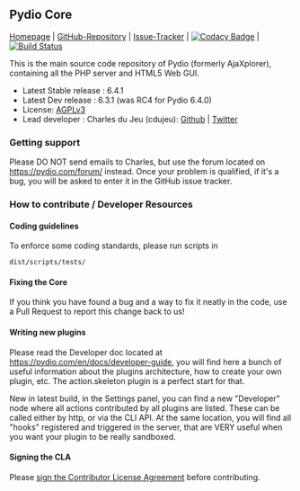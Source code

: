 ## Pydio Core

[Homepage](https://pydio.com/) |
[GitHub-Repository](https://github.com/pydio/pydio-core) |
[Issue-Tracker](https://github.com/pydio/pydio-core/issues) |
 [![Codacy Badge](https://api.codacy.com/project/badge/3b5cafea44e949e789d1928687e04032)](https://www.codacy.com/app/charles_3085/pydio-core) |
 [![Build Status](https://travis-ci.org/pydio/pydio-core.svg)](https://travis-ci.org/pydio/pydio-core)

This is the main source code repository of Pydio (formerly AjaXplorer), containing all the PHP server and HTML5 Web GUI.

* Latest Stable release : 6.4.1
* Latest Dev release : 6.3.1 (was RC4 for Pydio 6.4.0)
* License: [AGPLv3](https://www.gnu.org/licenses/agpl.html)
* Lead developer  : Charles du Jeu (cdujeu): [Github](https://github.com/cdujeu) | [Twitter](https://twitter.com/Pydio)


### Getting support

Please DO NOT send emails to Charles, but use the forum located on https://pydio.com/forum/ instead. Once your problem is qualified, if it's a bug, you will be asked to enter it in the GitHub issue tracker.

### How to contribute / Developer Resources

#### Coding guidelines

To enforce some coding standards, please run scripts in
```
dist/scripts/tests/
```

#### Fixing the Core

If you think you have found a bug and a way to fix it neatly in the code, use a Pull Request to report this change back to us! 

#### Writing new plugins

Please read the Developer doc located at https://pydio.com/en/docs/developer-guide, you will find here a bunch of useful information about the plugins architecture, how to create your own plugin, etc. The action.skeleton plugin is a perfect start for that. 

New in latest build, in the Settings panel, you can find a new "Developer" node where all actions contributed by all plugins are listed. These can be called either by http, or via the CLI API. At the same location, you will find all "hooks" registered and triggered in the server, that are VERY useful when you want your plugin to be really sandboxed.  

#### Signing the CLA

Please [sign the Contributor License Agreement](https://pydio.com/en/community/contribute/contributor-license-agreement-cla) before contributing.
